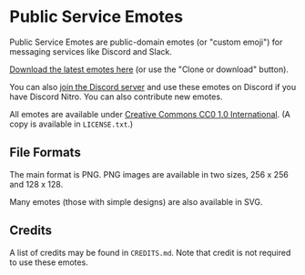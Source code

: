 # Public Service Emotes

Public Service Emotes are public-domain emotes (or "custom emoji") for messaging services like Discord and Slack.

[Download the latest emotes here](https://github.com/philipchungtech/pse/archive/master.zip) (or use the "Clone or download" button).

You can also [join the Discord server](https://discord.gg/ju9jgPM) and use these emotes on Discord if you have Discord Nitro. You can also contribute new emotes.

All emotes are available under [Creative Commons CC0 1.0 International](https://creativecommons.org/publicdomain/zero/1.0/). (A copy is available in `LICENSE.txt`.)

## File Formats

The main format is PNG. PNG images are available in two sizes, 256 x 256 and 128 x 128.

Many emotes (those with simple designs) are also available in SVG.

## Credits

A list of credits may be found in `CREDITS.md`. Note that credit is not required to use these emotes.